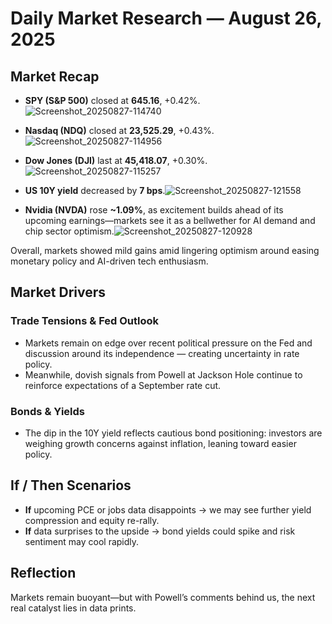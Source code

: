# Daily Market Research — August 26, 2025

## Market Recap
- **SPY (S&P 500)** closed at **645.16**, +0.42%.![Screenshot_20250827-114740](https://github.com/user-attachments/assets/5a80b044-7310-4cce-99b5-9c820a5c51fa)
  
- **Nasdaq (NDQ)** closed at **23,525.29**, +0.43%.![Screenshot_20250827-114956](https://github.com/user-attachments/assets/208cd21e-b726-4c97-86f9-e77397f1cec5)
  
- **Dow Jones (DJI)** last at **45,418.07**, +0.30%.![Screenshot_20250827-115257](https://github.com/user-attachments/assets/03e024f0-7f9e-4bf4-bd5c-f3a3179d7379)
  
- **US 10Y yield** decreased by **7 bps**.![Screenshot_20250827-121558](https://github.com/user-attachments/assets/84722998-6a8e-4890-880c-ac370e5b7e05)
  
- **Nvidia (NVDA)** rose **~1.09%**, as excitement builds ahead of its upcoming earnings—markets see it as a bellwether for AI demand and chip sector optimism.![Screenshot_20250827-120928](https://github.com/user-attachments/assets/9118040c-0f66-485a-8ff2-881827fd480e)


Overall, markets showed mild gains amid lingering optimism around easing monetary policy and AI-driven tech enthusiasm.


## Market Drivers

###  Trade Tensions & Fed Outlook
- Markets remain on edge over recent political pressure on the Fed and discussion around its independence — creating uncertainty in rate policy. 
- Meanwhile, dovish signals from Powell at Jackson Hole continue to reinforce expectations of a September rate cut.

### Bonds & Yields
- The dip in the 10Y yield reflects cautious bond positioning: investors are weighing growth concerns against inflation, leaning toward easier policy.


##  If / Then Scenarios
- **If** upcoming PCE or jobs data disappoints → we may see further yield compression and equity re-rally.
- **If** data surprises to the upside → bond yields could spike and risk sentiment may cool rapidly.


## Reflection
Markets remain buoyant—but with Powell’s comments behind us, the next real catalyst lies in data prints.
